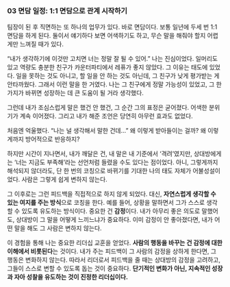 ### 03 면담 일정: 1:1 면담으로 관계 시작하기  
팀장이 된 후 직면하는 또 하나의 업무가 있다. 바로 면담이다. 
보통 일년에 두세 번 1:1 면담을 하게 된다. 둘이서 얘기하다 보면 어색하기도 하고, 무슨 말을 해줘야 할지 어렵게만 느껴질 때가 있다.

“내가 생각하기에 이것만 고치면 너는 정말 잘 될 수 있어.”
나는 진심이었다. 일머리도 있고 역량도 충분한 친구가 카운터파티에서 레퓨가 좋지 않았다. 
그 이유는 태도에 있었다. 일을 못하는 것도 아니고, 할 일을 안 하는 것도 아닌데, 
그 친구가 낮게 평가받는 게 안타까웠다. 그래서 이런 말을 한 거였다. 
나는 그 친구에게 정말 가능성이 있었고, 그 한 가지가 바뀌면 성장하는 데 큰 도움이 될 거라 생각했다.

그런데 내가 조심스럽게 말은 했건 안 했건, 그 순간 그의 표정은 굳어졌다. 어색한 분위기가 계속 이어졌다. 
그리고 내가 해준 조언은 당연히 아무런 효과도 없었다.

처음엔 억울했다. “나는 널 생각해서 말한 건데...” 왜 이렇게 받아들이는 걸까? 왜 이렇게까지 방어적으로 반응하지?

하지만 시간이 지나면서, 내가 깨달은 건, 내 말은 내 기준에서 ‘격려’였지만, 상대방에게는 ‘너는 지금도 부족해’라는 선언처럼 들렸을 수도 있다는 점이었다. 아니, 그렇게까지 해석되지 않더라도, 단 한 번의 코칭으로 바뀌기를 기대한 나의 태도 자체가 어불성설이었다. 사람은 그렇게 쉽게 변하지 않는다.

그 이후로는 그런 피드백을 직접적으로 하지 않게 되었다. 대신, **자연스럽게 생각할 수 있는 여지를 주는 방식**으로 코칭을 한다. 예를 들어, 상황을 말하면서 그가 스스로 생각할 수 있도록 유도하는 방식이다. 중요한 건 **감정**이다. 내가 아무리 좋은 의도로 말했어도, 상대방이 그 말을 어떻게 느끼느냐가 중요하다. 이미 감정이 안 좋아졌다면, 내가 어떤 말을 해도 그 사람은 변하지 않는다.

이 경험을 통해 나는 중요한 리더십 교훈을 얻었다. **사람의 행동을 바꾸는 건 감정에 대한 이해에서 비롯된다**는 것이다. 내가 주는 피드백이 그 사람의 감정을 상하게 한다면, 그 행동은 변화하지 않는다. 따라서 리더로서 피드백을 줄 때는 상대방의 감정을 고려하고, 그들이 스스로 변할 수 있도록 돕는 것이 중요하다. **단기적인 변화가 아닌, 지속적인 성장과 자아 성찰을 유도하는 것이 진정한 리더십이다.**
